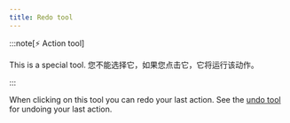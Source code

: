 ```yaml
---
title: Redo tool
---
```


:::note[⚡ Action tool]

This is a special tool.
您不能选择它，如果您点击它，它将运行该动作。

:::

When clicking on this tool you can redo your last action.
See the [undo tool](undo) for undoing your last action.
